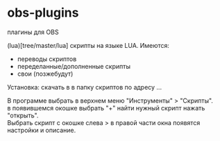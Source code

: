 # obs-plugins
плагины для OBS

(lua)[tree/master/lua] 
скрипты на языке LUA.
Имеются:
 * переводы скриптов
 * переделанные/дополненные скрипты
 * свои (позжебудут) 

Установка: скачать в в папку скриптов по адресу ...  

В программе выбрать в верхнем меню "Инструменты" > "Скрипты".  
в появившемся окошке выбрать "+" найти нужный скрипт нажать "открыть".  
Выбрать скрипт с окошке слева > в правой части окна появятся настройки и описание.
